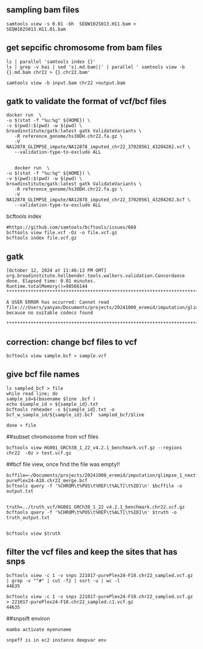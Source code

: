 

## sampling bam files
```
samtools view -s 0.01 -bh  SEQW102S013.H11.bam > SEQW102S013.H11.01.bam
```

## get sepcific chromosome from bam files
```
ls | parallel 'samtools index {}'
ls | grep -v bai | sed 's|.md.bam||' | parallel ' samtools view -b {}.md.bam chr22 > {}.chr22.bam'

samtools view -b input.bam chr22 >output.bam
```



## gatk to validate the format of vcf/bcf files
```
docker run  \
-u $(stat -f "%u:%g" ${HOME}) \
-v $(pwd):$(pwd) -w $(pwd) \
broadinstitute/gatk:latest gatk ValidateVariants \
   -R reference_genome/hs38DH.chr22.fa.gz \
   -V NA12878_GLIMPSE_impute/NA12878_imputed_chr22_37020561_43204202.vcf \
   --validation-type-to-exclude ALL
   
   
   docker run  \
-u $(stat -f "%u:%g" ${HOME}) \
-v $(pwd):$(pwd) -w $(pwd) \
broadinstitute/gatk:latest gatk ValidateVariants \
   -R reference_genome/hs38DH.chr22.fa.gz \
   -V NA12878_GLIMPSE_impute/NA12878_imputed_chr22_37020561_43204202.bcf \
   --validation-type-to-exclude ALL

```



bcftools index
```
#https://github.com/samtools/bcftools/issues/668
bcftools view file.vcf -Oz -o file.vcf.gz
bcftools index file.vcf.gz
```


## gatk
```
[October 12, 2024 at 11:46:13 PM GMT] org.broadinstitute.hellbender.tools.walkers.validation.Concordance done. Elapsed time: 0.01 minutes.
Runtime.totalMemory()=98566144
***********************************************************************

A USER ERROR has occurred: Cannot read file:///Users/yanyan/Documents/projects/20241008_eremid/imputation/glimpse_1_nextflow/glimpse_sample_out/115M_zac_E02.chr22.01_sampled.bcf because no suitable codecs found

***********************************************************************

```

## correction: change bcf files to vcf
```
bcftools view sample.bcf > sample.vcf
```


## give bcf file names

```
ls sampled_bcf > file
while read line; do
sample_id=$(basename $line .bcf ) 
echo $sample_id > ${sample_id}.txt
bcftools reheader -s ${sample_id}.txt -o  bcf_w_sample_id/${sample_id}.bcf  sampled_bcf/$line

done < file

```



##subset chromosome from vcf files
```
bcftools view HG001_GRCh38_1_22_v4.2.1_benchmark.vcf.gz --regions chr22  -Oz > test.vcf.gz

```


##bcf file view, once find the file was empty!!
```
bcffile=~/Documents/projects/20241008_eremid/imputation/glimpse_1_nextflow_working_retry/glimpse_ligate_out/221017-purePlex24-A10.chr22_merge.bcf
bcftools query -f '%CHROM\t%POS\t%REF\t%ALT[\t%ID]\n' $bcffile -o output.txt


truth=../truth_vcf/HG001_GRCh38_1_22_v4.2.1_benchmark.chr22.vcf.gz
bcftools query -f '%CHROM\t%POS\t%REF\t%ALT[\t%ID]\n' $truth -o truth_output.txt


bcftools view $truth

```


## filter the vcf files and keep the sites that has snps
```
bcftools view -c 1 -v snps 221017-purePlex24-F10.chr22_sampled.vcf.gz | grep -v "^#" | cut -f2 | sort -u | wc -l
44635

bcftools view -c 1 -v snps 221017-purePlex24-F10.chr22_sampled.vcf.gz  > 221017-purePlex24-F10.chr22_sampled.c1.vcf.gz
44635

```


##snpsift environ
```
mamba activate myenvname

snpeff is in ec2 instance deepvar env
```